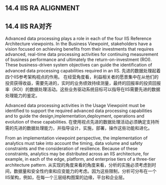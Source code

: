 ## 14.4 IIS RA ALIGNMENT## 14.4 IIS RA对齐
Advanced data processing plays a role in each of the four IIS Reference Architecture viewpoints.In the Business Viewpoint, stakeholders have a vision focused on achieving benefits from their investments that requires advanced, real-time data processing activities for continuing measurement of business performance and ultimately the return-on-investment (ROI). These business-driven system objectives can guide the identification of advanced data processing capabilities required in an IIS.先进的数据处理起着四个IIS参考架构视点的作用。
在经营角度看，利益相关者的愿景集中在从他们的投资获得收益，需要先进的，实时的业务绩效持续测量，最终的回报率的投资回报率（ROI）的数据处理活动。这些业务驱动系统目标可以指导在IIS需要先进的数据处理能力的鉴定。Advanced data processing activities in the Usage Viewpoint must be identified to support the required advanced data processing capabilities and to guide the design,implementation,deployment, operations and evolution of these capabilities.在使用视点先进的数据处理活动必须确定支持所需的先进的数据处理能力，并指导设计，实施，部署，操作这些功能和进化。From an implementation viewpoint perspective, the implementation of analytics must take into account the timing, data volume and safety constraints and the consideration of resilience. Because of these constraints, analytics may be distributed across an IIS architecture, for example, in each of the edge, platform, and enterprise tiers of a three-tier architecture pattern.从实现的角度来看的角度来看，分析的实施必须考虑到时间，数据量和安全性约束和应变能力的考虑。因为这些限制，分析可分布在一个IIS架构，例如，在每一个三层结构图案的边缘，平台和企业层。